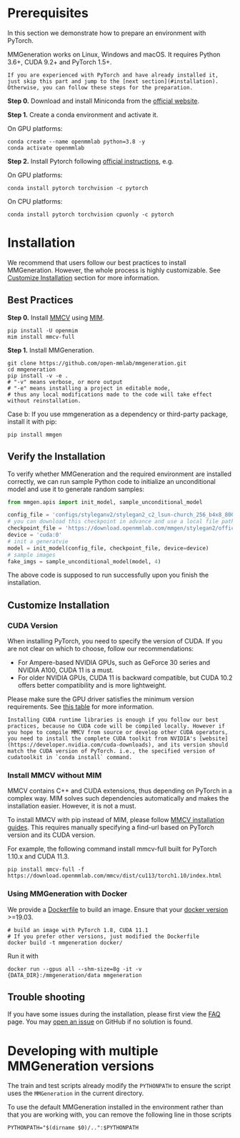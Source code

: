 # Prerequisites

In this section we demonstrate how to prepare an environment with PyTorch.

MMGeneration works on Linux, Windows and macOS. It requires Python 3.6+, CUDA 9.2+ and PyTorch 1.5+.

```{note}
If you are experienced with PyTorch and have already installed it, just skip this part and jump to the [next section](#installation). Otherwise, you can follow these steps for the preparation.
```

**Step 0.** Download and install Miniconda from the [official website](https://docs.conda.io/en/latest/miniconda.html).

**Step 1.** Create a conda environment and activate it.

On GPU platforms:

```shell
conda create --name openmmlab python=3.8 -y
conda activate openmmlab
```

**Step 2.** Install Pytorch following [official instructions](https://pytorch.org/get-started/locally/), e.g.

On GPU platforms:

```shell
conda install pytorch torchvision -c pytorch
```

On CPU platforms:

```shell
conda install pytorch torchvision cpuonly -c pytorch
```

# Installation

We recommend that users follow our best practices to install MMGeneration. However, the whole process is highly customizable. See [Customize Installation](#customize-installation) section for more information.

## Best Practices

**Step 0.** Install [MMCV](https://github.com/open-mmlab/mmcv) using [MIM](https://github.com/open-mmlab/mim).

```shell
pip install -U openmim
mim install mmcv-full
```

**Step 1.** Install MMGeneration.

```shell
git clone https://github.com/open-mmlab/mmgeneration.git
cd mmgeneration
pip install -v -e .
# "-v" means verbose, or more output
# "-e" means installing a project in editable mode,
# thus any local modifications made to the code will take effect without reinstallation.
```

Case b: If you use mmgeneration as a dependency or third-party package, install it with pip:

```shell
pip install mmgen
```

## Verify the Installation

To verify whether MMGeneration and the required environment are installed correctly, we can run sample Python code to initialize an unconditional model and use it to generate random samples:

```python
from mmgen.apis import init_model, sample_unconditional_model

config_file = 'configs/styleganv2/stylegan2_c2_lsun-church_256_b4x8_800k.py'
# you can download this checkpoint in advance and use a local file path.
checkpoint_file = 'https://download.openmmlab.com/mmgen/stylegan2/official_weights/stylegan2-church-config-f-official_20210327_172657-1d42b7d1.pth'
device = 'cuda:0'
# init a generatvie
model = init_model(config_file, checkpoint_file, device=device)
# sample images
fake_imgs = sample_unconditional_model(model, 4)
```

The above code is supposed to run successfully upon you finish the installation.

## Customize Installation

### CUDA Version

When installing PyTorch, you need to specify the version of CUDA. If you are not clear on which to choose, follow our recommendations:

- For Ampere-based NVIDIA GPUs, such as GeForce 30 series and NVIDIA A100, CUDA 11 is a must.
- For older NVIDIA GPUs, CUDA 11 is backward compatible, but CUDA 10.2 offers better compatibility and is more lightweight.

Please make sure the GPU driver satisfies the minimum version requirements. See [this table](https://docs.nvidia.com/cuda/cuda-toolkit-release-notes/index.html#cuda-major-component-versions__table-cuda-toolkit-driver-versions) for more information.

```{note}
Installing CUDA runtime libraries is enough if you follow our best practices, because no CUDA code will be compiled locally. However if you hope to compile MMCV from source or develop other CUDA operators, you need to install the complete CUDA toolkit from NVIDIA's [website](https://developer.nvidia.com/cuda-downloads), and its version should match the CUDA version of PyTorch. i.e., the specified version of cudatoolkit in `conda install` command.
```

### Install MMCV without MIM

MMCV contains C++ and CUDA extensions, thus depending on PyTorch in a complex way. MIM solves such dependencies automatically and makes the installation easier. However, it is not a must.

To install MMCV with pip instead of MIM, please follow [MMCV installation guides](https://mmcv.readthedocs.io/en/latest/get_started/installation.html). This requires manually specifying a find-url based on PyTorch version and its CUDA version.

For example, the following command install mmcv-full built for PyTorch 1.10.x and CUDA 11.3.

```shell
pip install mmcv-full -f https://download.openmmlab.com/mmcv/dist/cu113/torch1.10/index.html
```

### Using MMGeneration with Docker

We provide a [Dockerfile](https://github.com/open-mmlab/mmgeneration/blob/master/docker/Dockerfile) to build an image. Ensure that your [docker version](https://docs.docker.com/engine/install/) >=19.03.

```shell
# build an image with PyTorch 1.8, CUDA 11.1
# If you prefer other versions, just modified the Dockerfile
docker build -t mmgeneration docker/
```

Run it with

```shell
docker run --gpus all --shm-size=8g -it -v {DATA_DIR}:/mmgeneration/data mmgeneration
```

## Trouble shooting

If you have some issues during the installation, please first view the [FAQ](faq.md) page.
You may [open an issue](https://github.com/open-mmlab/mmgeneration/issues/new/choose) on GitHub if no solution is found.

# Developing with multiple MMGeneration versions

The train and test scripts already modify the `PYTHONPATH` to ensure the script uses the `MMGeneration` in the current directory.

To use the default MMGeneration installed in the environment rather than that you are working with, you can remove the following line in those scripts

```shell
PYTHONPATH="$(dirname $0)/..":$PYTHONPATH
```
